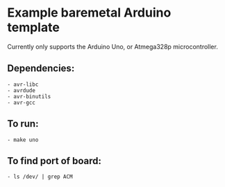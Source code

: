 # Example baremetal Arduino template

Currently only supports the Arduino Uno, or Atmega328p microcontroller. 

## Dependencies:
    - avr-libc
    - avrdude
    - avr-binutils
    - avr-gcc

## To run:
    - make uno

## To find port of board:
    - ls /dev/ | grep ACM
